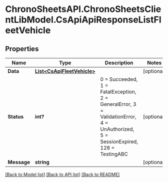 # ChronoSheetsAPI.ChronoSheetsClientLibModel.CsApiApiResponseListFleetVehicle
## Properties

Name | Type | Description | Notes
------------ | ------------- | ------------- | -------------
**Data** | [**List&lt;CsApiFleetVehicle&gt;**](CsApiFleetVehicle.md) |  | [optional] 
**Status** | **int?** | 0 &#x3D; Succeeded, 1 &#x3D; FatalException, 2 &#x3D; GeneralError, 3 &#x3D; ValidationError, 4 &#x3D; UnAuthorized, 5 &#x3D; SessionExpired, 128 &#x3D; TestingABC | [optional] 
**Message** | **string** |  | [optional] 

[[Back to Model list]](../README.md#documentation-for-models) [[Back to API list]](../README.md#documentation-for-api-endpoints) [[Back to README]](../README.md)

